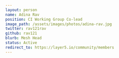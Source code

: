 ```yaml
---
layout: person
name: Adina Rav
position: CI Working Group Co-lead
image_path: /assets/images/photos/adina-rav.jpg
twitter: rav121rav
github: rav121
blurb: Mesh Head
status: Active
redirect_to: https://layer5.io/community/members
---
```

